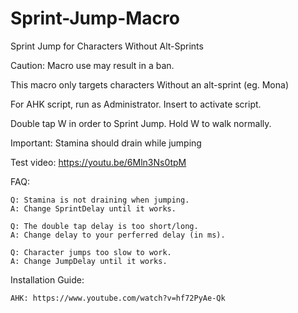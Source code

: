 # Sprint-Jump-Macro
Sprint Jump for Characters Without Alt-Sprints

Caution: Macro use may result in a ban.

This macro only targets characters Without an alt-sprint (eg. Mona)

For AHK script, run as Administrator.
Insert to activate script.

Double tap W in order to Sprint Jump.
Hold W to walk normally.

Important: Stamina should drain while jumping

Test video: https://youtu.be/6Mln3Ns0tpM

FAQ:
	
	Q: Stamina is not draining when jumping.
	A: Change SprintDelay until it works.
	
	Q: The double tap delay is too short/long.
	A: Change delay to your perferred delay (in ms).
	
	Q: Character jumps too slow to work.
	A: Change JumpDelay until it works.
	
Installation Guide: 

	AHK: https://www.youtube.com/watch?v=hf72PyAe-Qk
